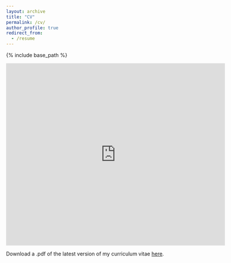 ```yaml
---
layout: archive
title: "CV"
permalink: /cv/
author_profile: true
redirect_from:
  - /resume
---
```


{% include base_path %}

<embed src="http://andykimj.github.io/files/CV.pdf" type="application/pdf" width="600px" height="500px" />

Download a .pdf of the latest version of my curriculum vitae [here](http://andykimj.github.io/files/CV.pdf).


